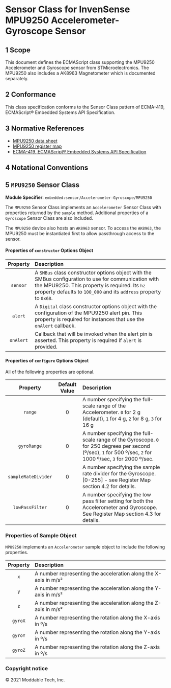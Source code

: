 # Sensor Class for InvenSense MPU9250 Accelerometer-Gyroscope Sensor

## 1 Scope

This document defines the ECMAScript class supporting the MPU9250 Accelerometer and Gyroscope sensor from STMicroelectronics. The MPU9250 also includes a AK8963 Magnetometer which is documented separately.

## 2 Conformance

This class specification conforms to the Sensor Class pattern of ECMA-419, ECMAScript® Embedded Systems API Specification.

## 3 Normative References

- [MPU9250 data sheet](https://invensense.tdk.com/wp-content/uploads/2015/02/MPU-9250-Datasheet.pdf)
- [MPU9250 register map](https://invensense.tdk.com/wp-content/uploads/2015/02/MPU-9250-Register-Map.pdf)
- [ECMA-419, ECMAScript® Embedded Systems API Specification](https://419.ecma-international.org)

## 4 Notational Conventions

## 5 `MPU9250` Sensor Class

**Module Specifier**: `embedded:sensor/Accelerometer-Gyroscope/MPU9250`

The `MPU9250` Sensor Class implements an `Accelerometer` Sensor Class with properties returned by the `sample` method. Additional properties of a `Gyroscope` Sensor Class are also included.

The `MPU9250` device also hosts an `AK8963` sensor. To access the `AK8963`, the MPU9250 must be instantiated first to allow passthrough access to the sensor.

#### Properties of `constructor` Options Object

| Property | Description |
| :---: | :--- |
| `sensor` | A `SMBus` class constructor options object with the SMBus configuration to use for communication with the MPU9250. This property is required. Its `hz` property defaults to `100_000` and its `address` property to `0x68`.
| `alert` | A `Digital` class constructor options object with the configuration of the MPU9250 alert pin. This property is required for instances that use the `onAlert` callback.
| `onAlert` | Callback that will be invoked when the alert pin is asserted. This property is required if `alert` is provided.


#### Properties of `configure` Options Object

All of the following properties are optional.

| Property | Default Value | Description |
| :---: | :---: | :--- |
| `range` | 0 | A number specifying the full-scale range of the Accelerometer. `0` for 2 g (default), `1` for 4 g, `2` for 8 g, `3` for 16 g
| `gyroRange` | 0 | A number specifying the full-scale range of the Gyroscope. `0` for 250 degrees per second (º/sec), `1` for 500 º/sec, `2` for 1000 º/sec, `3` for 2000 º/sec.
| `sampleRateDivider` | 0 | A number specifying the sample rate divider for the Gyroscope. [0-255] - see Register Map section 4.2 for details.
| `lowPassFilter` | 0 | A number specifying the low pass filter setting for both the Accelerometer and Gyroscope. See Register Map section 4.3 for details.


### Properties of Sample Object
`MPU9250` implements an `Accelerometer` sample object to include the following properties.

| Property | Description |
| :---: | :--- |
| `x` | A number representing the acceleration along the X-axis in m/s²
| `y` | A number representing the acceleration along the Y-axis in m/s²
| `z` | A number representing the acceleration along the Z-axis in m/s²
| `gyroX` | A number representing the rotation along the X-axis in º/s
| `gyroY` | A number representing the rotation along the Y-axis in º/s
| `gyroZ` | A number representing the rotation along the Z-axis in º/s


### Copyright notice

© 2021 Moddable Tech, Inc.

